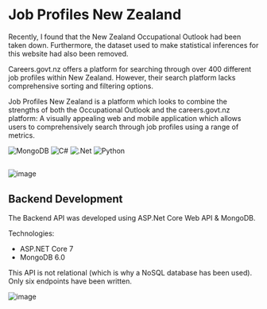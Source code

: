 # Job Profiles New Zealand
Recently, I found that the New Zealand Occupational Outlook had been taken down. Furthermore, the dataset used to make statistical inferences for this website had also been removed.

Careers.govt.nz offers a platform for searching through over 400 different job profiles within New Zealand. However, their search platform lacks comprehensive sorting and filtering options.

Job Profiles New Zealand is a platform which looks to combine the strengths of both the Occupational Outlook and the careers.govt.nz platform: A visually appealing web and mobile application which allows users to comprehensively search through job profiles using a range of metrics. 

![MongoDB](https://img.shields.io/badge/MongoDB-%234ea94b.svg?style=for-the-badge&logo=mongodb&logoColor=white)
![C#](https://img.shields.io/badge/c%23-%23239120.svg?style=for-the-badge&logo=c-sharp&logoColor=white)
![.Net](https://img.shields.io/badge/.NET-5C2D91?style=for-the-badge&logo=.net&logoColor=white)
![Python](https://img.shields.io/badge/python-3670A0?style=for-the-badge&logo=python&logoColor=ffdd54)

## 
![image](https://github.com/Lucaseng/Job-Profiles-New-Zealand/assets/26078574/91248d1b-142f-4be0-b018-ac9f26d27797)


## Backend Development
The Backend API was developed using ASP.Net Core Web API & MongoDB. 

Technologies:
- ASP.NET Core 7
- MongoDB 6.0

This API is not relational (which is why a NoSQL database has been used). Only six endpoints have been written. 

![image](https://github.com/Lucaseng/Job-Profiles-New-Zealand/assets/26078574/f11071c6-cbd7-49bc-b7a3-9129d35ac99e)
